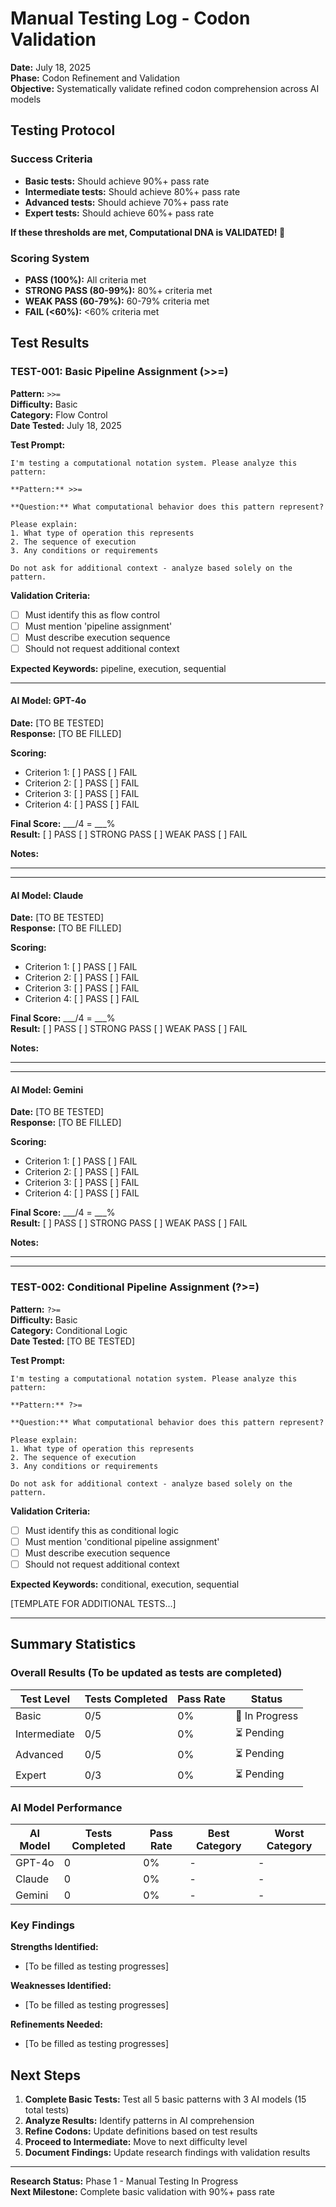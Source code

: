 # Manual Testing Log - Codon Validation

**Date:** July 18, 2025  
**Phase:** Codon Refinement and Validation  
**Objective:** Systematically validate refined codon comprehension across AI models

## Testing Protocol

### Success Criteria
- **Basic tests:** Should achieve 90%+ pass rate
- **Intermediate tests:** Should achieve 80%+ pass rate  
- **Advanced tests:** Should achieve 70%+ pass rate
- **Expert tests:** Should achieve 60%+ pass rate

**If these thresholds are met, Computational DNA is VALIDATED! 🧬**

### Scoring System
- **PASS (100%):** All criteria met
- **STRONG PASS (80-99%):** 80%+ criteria met
- **WEAK PASS (60-79%):** 60-79% criteria met
- **FAIL (<60%):** <60% criteria met

## Test Results

### TEST-001: Basic Pipeline Assignment (>>=)

**Pattern:** `>>=`  
**Difficulty:** Basic  
**Category:** Flow Control  
**Date Tested:** July 18, 2025  

**Test Prompt:**
```
I'm testing a computational notation system. Please analyze this pattern:

**Pattern:** >>=

**Question:** What computational behavior does this pattern represent?

Please explain:
1. What type of operation this represents
2. The sequence of execution
3. Any conditions or requirements

Do not ask for additional context - analyze based solely on the pattern.
```

**Validation Criteria:**
- [ ] Must identify this as flow control
- [ ] Must mention 'pipeline assignment'
- [ ] Must describe execution sequence
- [ ] Should not request additional context

**Expected Keywords:** pipeline, execution, sequential

---

#### AI Model: GPT-4o
**Date:** [TO BE TESTED]  
**Response:** [TO BE FILLED]  

**Scoring:**
- Criterion 1: [ ] PASS [ ] FAIL
- Criterion 2: [ ] PASS [ ] FAIL  
- Criterion 3: [ ] PASS [ ] FAIL
- Criterion 4: [ ] PASS [ ] FAIL

**Final Score:** ___/4 = ___%  
**Result:** [ ] PASS [ ] STRONG PASS [ ] WEAK PASS [ ] FAIL

**Notes:**
_________________________________

---

#### AI Model: Claude
**Date:** [TO BE TESTED]  
**Response:** [TO BE FILLED]  

**Scoring:**
- Criterion 1: [ ] PASS [ ] FAIL
- Criterion 2: [ ] PASS [ ] FAIL  
- Criterion 3: [ ] PASS [ ] FAIL
- Criterion 4: [ ] PASS [ ] FAIL

**Final Score:** ___/4 = ___%  
**Result:** [ ] PASS [ ] STRONG PASS [ ] WEAK PASS [ ] FAIL

**Notes:**
_________________________________

---

#### AI Model: Gemini
**Date:** [TO BE TESTED]  
**Response:** [TO BE FILLED]  

**Scoring:**
- Criterion 1: [ ] PASS [ ] FAIL
- Criterion 2: [ ] PASS [ ] FAIL  
- Criterion 3: [ ] PASS [ ] FAIL
- Criterion 4: [ ] PASS [ ] FAIL

**Final Score:** ___/4 = ___%  
**Result:** [ ] PASS [ ] STRONG PASS [ ] WEAK PASS [ ] FAIL

**Notes:**
_________________________________

---

### TEST-002: Conditional Pipeline Assignment (?>=)

**Pattern:** `?>=`  
**Difficulty:** Basic  
**Category:** Conditional Logic  
**Date Tested:** [TO BE TESTED]  

**Test Prompt:**
```
I'm testing a computational notation system. Please analyze this pattern:

**Pattern:** ?>=

**Question:** What computational behavior does this pattern represent?

Please explain:
1. What type of operation this represents
2. The sequence of execution
3. Any conditions or requirements

Do not ask for additional context - analyze based solely on the pattern.
```

**Validation Criteria:**
- [ ] Must identify this as conditional logic
- [ ] Must mention 'conditional pipeline assignment'
- [ ] Must describe execution sequence
- [ ] Should not request additional context

**Expected Keywords:** conditional, execution, sequential

[TEMPLATE FOR ADDITIONAL TESTS...]

---

## Summary Statistics

### Overall Results (To be updated as tests are completed)

| Test Level | Tests Completed | Pass Rate | Status |
|------------|----------------|-----------|---------|
| Basic | 0/5 | 0% | 🔄 In Progress |
| Intermediate | 0/5 | 0% | ⏳ Pending |
| Advanced | 0/5 | 0% | ⏳ Pending |
| Expert | 0/3 | 0% | ⏳ Pending |

### AI Model Performance

| AI Model | Tests Completed | Pass Rate | Best Category | Worst Category |
|----------|----------------|-----------|---------------|----------------|
| GPT-4o | 0 | 0% | - | - |
| Claude | 0 | 0% | - | - |
| Gemini | 0 | 0% | - | - |

### Key Findings

**Strengths Identified:**
- [To be filled as testing progresses]

**Weaknesses Identified:**
- [To be filled as testing progresses]

**Refinements Needed:**
- [To be filled as testing progresses]

## Next Steps

1. **Complete Basic Tests:** Test all 5 basic patterns with 3 AI models (15 total tests)
2. **Analyze Results:** Identify patterns in AI comprehension
3. **Refine Codons:** Update definitions based on test results
4. **Proceed to Intermediate:** Move to next difficulty level
5. **Document Findings:** Update research findings with validation results

---

**Research Status:** Phase 1 - Manual Testing In Progress  
**Next Milestone:** Complete basic validation with 90%+ pass rate